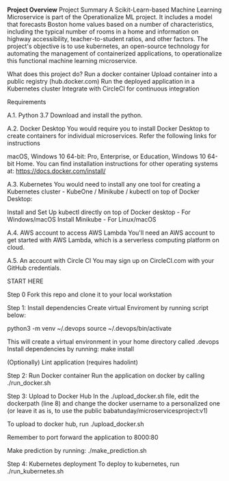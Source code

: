 
[![<MU5A>](https://circleci.com/<gh>/<MU5A>/<ml_microservicesproject>.svg?style=svg)](https://app.circleci.com/pipelines/github/MU5A/ml_microservicesproject/7/workflows/d6c1cf46-b8c8-41aa-a22d-30a4baa35724)


**Project Overview**
Project Summary A Scikit-Learn-based Machine Learning Microservice is part of the Operationalize ML project. It includes a model that forecasts Boston home values based on a number of characteristics, including the typical number of rooms in a home and information on highway accessibility, teacher-to-student ratios, and other factors. The project's objective is to use kubernetes, an open-source technology for automating the management of containerized applications, to operationalize this functional machine learning microservice.

What does this project do?
Run a docker container
Upload container into a public registry (hub.docker.com)
Run the deployed application in a Kubernetes cluster
Integrate with CircleCI for continuous integration

Requirements

A.1. Python 3.7
Download and install the python.

A.2. Docker Desktop
You would require you to install Docker Desktop to create containers for individual microservices. Refer the following links for instructions

macOS,
Windows 10 64-bit: Pro, Enterprise, or Education,
Windows 10 64-bit Home.
You can find installation instructions for other operating systems at: https://docs.docker.com/install/

A.3. Kubernetes
You would need to install any one tool for creating a Kubernetes cluster - KubeOne / Minikube / kubectl on top of Docker Desktop:

Install and Set Up kubectl directly on top of Docker desktop - For Windows/macOS
Install Minikube - For Linux/macOS

A.4. AWS account to access AWS Lambda
You'll need an AWS account to get started with AWS Lambda, which is a serverless computing platform on cloud.

A.5. An account with Circle CI
You may sign up on CircleCI.com with your GitHub credentials.

START HERE

Step 0
Fork this repo and clone it to your local workstation

Step 1: Install dependencies
Create virtual Enviroment by running script below:

python3 -m venv ~/.devops
source ~/.devops/bin/activate

This will create a virtual environment in your home directory called .devops
Install dependencies by running: make install

(Optionally) Lint application (requires hadolint)

Step 2: Run Docker container
Run the application on docker by calling ./run_docker.sh

Step 3: Upload to Docker Hub
In the ./upload_docker.sh file, edit the dockerpath (line 8) and change the docker username to a personalized one (or leave it as is, to use the public babatunday/microservicesproject:v1)

To upload to docker hub, run ./upload_docker.sh

Remember to port forward the application to 8000:80

Make prediction by running: ./make_prediction.sh

Step 4: Kubernetes deployment
To deploy to kubernetes, run ./run_kubernetes.sh
